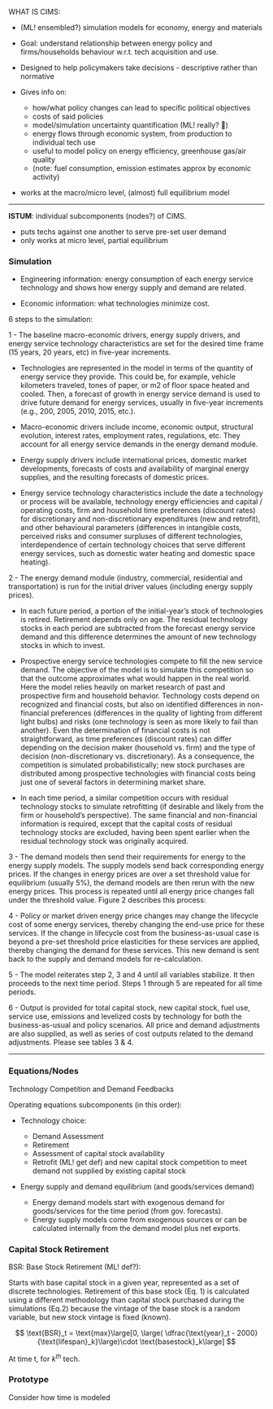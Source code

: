 WHAT IS CIMS:

  - (ML! ensembled?) simulation models for economy, energy and materials
  - Goal: understand relationship between energy policy and firms/households behaviour w.r.t. tech acquisition and use.
  - Designed to help policymakers take decisions - descriptive rather than normative

  - Gives info on:
    - how/what policy changes can lead to specific political objectives
    - costs of said policies
    - model/simulation uncertainty quantification (ML! really? :grimacing:)
    - energy flows through economic system, from production to individual tech use
    - useful to model policy on energy efficiency, greenhouse gas/air quality
    - (note: fuel consumption, emission estimates approx by economic activity)

  - works at the macro/micro level, (almost) full equilibrium model




<hr/>

**ISTUM**: individual subcomponents (nodes?) of CIMS.

  - puts techs against one another to serve pre-set user demand
  - only works at micro level, partial equilibrium




 ### Simulation

  - Engineering information: energy consumption of each energy service technology and shows how energy supply and demand are related.

  - Economic information: what technologies minimize cost.

6 steps to the simulation:

1 - The baseline macro-economic drivers, energy supply drivers, and energy service technology characteristics are set for the desired time frame (15 years, 20 years, etc) in five-year increments.

  - Technologies are represented in the model in terms of the quantity of energy service they provide. This could be, for example, vehicle kilometers traveled, tones of paper, or m2 of floor space heated and cooled. Then, a forecast of growth in energy service demand is used to drive future demand for energy services, usually in five-year increments (e.g., 200, 2005, 2010, 2015, etc.).

  - Macro-economic drivers include income, economic output, structural evolution, interest rates, employment rates, regulations, etc. They account for all energy service demands in the energy demand module.

  - Energy supply drivers include international prices, domestic market developments, forecasts of costs and availability of marginal energy supplies, and the resulting forecasts of domestic prices.

  - Energy service technology characteristics include the date a technology or process will be available, technology energy efficiencies and capital / operating costs, firm and household time preferences (discount rates) for discretionary and non-discretionary expenditures (new and retrofit), and other behavioural parameters (differences in intangible costs, perceived risks and consumer surpluses of different technologies, interdependence of certain technology choices that serve different energy services, such as domestic water heating and domestic space heating).

2 - The energy demand module (industry, commercial, residential and transportation) is run for the initial driver values (including energy supply prices).

  - In each future period, a portion of the initial-year’s stock of technologies is retired. Retirement depends only on age. The residual technology stocks in each period are subtracted from the forecast energy service demand and this difference determines the amount of new technology stocks in which to invest.

  - Prospective energy service technologies compete to fill the new service demand. The objective of the model is to simulate this competition so that the outcome approximates what would happen in the real world. Here the model relies heavily on market research of past and prospective firm and household behavior. Technology costs depend on recognized and financial costs, but also on identified differences in non-financial preferences (differences in the quality of lighting from different light bulbs) and risks (one technology is seen as more likely to fail than another). Even the determination of financial costs is not straightforward, as time preferences (discount rates) can differ depending on the decision maker (household vs. firm) and the type of decision (non-discretionary vs. discretionary). As a consequence, the competition is simulated probabilistically; new stock purchases are distributed among prospective technologies with financial costs being just one of several factors in determining market share.

  - In each time period, a similar competition occurs with residual technology stocks to simulate retrofitting (if desirable and likely from the firm or household’s perspective). The same financial and non-financial information is required, except that the capital costs of residual technology stocks are excluded, having been spent earlier when the residual technology stock was originally acquired.

3 - The demand models then send their requirements for energy to the energy supply models. The supply models send back corresponding energy prices. If the changes in energy prices are over a set threshold value for equilibrium (usually 5%), the demand models are then rerun with the new energy prices. This process is repeated until all energy price changes fall under the threshold value. Figure 2 describes this process:



<fig>


4 - Policy or market driven energy price changes may change the lifecycle cost of some energy services, thereby changing the end-use price for these services. If the change in lifecycle cost from the business-as-usual case is beyond a pre-set threshold price elasticities for these services are applied, thereby changing the demand for these services. This new demand is sent back to the supply and demand models for re-calculation.

5 - The model reiterates step 2, 3 and 4 until all variables stabilize. It then proceeds to the next time period. Steps 1 through 5 are repeated for all time periods.

6 - Output is provided for total capital stock, new capital stock, fuel use, service use, emissions and levelized costs by technology for both the business-as-usual and policy scenarios. All price and demand adjustments are also supplied, as well as series of cost outputs related to the demand adjustments. Please see tables 3 & 4.


<hr/>

### Equations/Nodes

Technology Competition and Demand Feedbacks

Operating equations subcomponents (in this order):

  - Technology choice:
    - Demand Assessment
    - Retirement
    - Assessment of capital stock availability
    - Retrofit (ML! get def) and new capital stock competition to meet demand not supplied by existing capital stock

  - Energy supply and demand equilibrium (and goods/services demand)
    - Energy demand models start with exogenous demand for goods/services for the time period (from gov. forecasts).
    - Energy supply models come from exogenous sources or can be calculated internally from the demand model plus net exports.

### Capital Stock Retirement

BSR: Base Stock Retirement (ML! def?):

Starts with base capital stock in a given year, represented as a set of discrete technologies. Retirement of this base stock (Eq. 1) is calculated using a different methodology than capital stock purchased during the simulations (Eq.2) because the vintage of the base stock is a random variable, but new stock vintage is fixed (known).


$$ \text{BSR}_t = \text{max}\large[0, \large( \dfrac{\text{year}_t - 2000}{\text{lifespan}_k}\large)\cdot \text{basestock}_k\large] $$

At time t, for $k^{th}$ tech.



### Prototype

Consider how time is modeled

